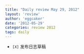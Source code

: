 ```yaml
---
title: "Daily review May 29, 2012" 
layout: 'review'
author: 'eggcaker'
date: '2012-05-29'
categories: review 2012
tags: daily
---
```



  * `[X]` 发布日志草稿 


